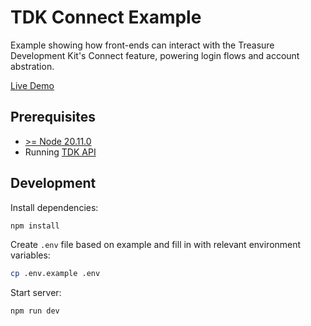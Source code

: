 # TDK Connect Example

Example showing how front-ends can interact with the Treasure Development Kit's Connect feature, powering login flows and account abstration.

[Live Demo](https://tdk-examples-connect.vercel.app)

## Prerequisites

- [>= Node 20.11.0](https://nodejs.org/en)
- Running [TDK API](../../apps/api)

## Development

Install dependencies:

```bash
npm install
```

Create `.env` file based on example and fill in with relevant environment variables:

```bash
cp .env.example .env
```

Start server:

```bash
npm run dev
```
